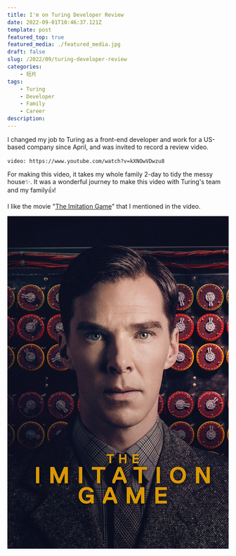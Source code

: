 ```yaml
---
title: I'm on Turing Developer Review
date: 2022-09-01T10:46:37.121Z
template: post
featured_top: true
featured_media: ./featured_media.jpg
draft: false
slug: /2022/09/turing-developer-review
categories: 
    - 短片
tags:
    - Turing
    - Developer
    - Family
    - Career
description: 
---
```


I changed my job to Turing as a front-end developer and work for a US-based company since April, and was invited to record a review video.

<!-- endExcerpt -->

`video: https://www.youtube.com/watch?v=kXNOwVDwzu8`

For making this video, it takes my whole family 2-day to tidy the messy house✨. It was a wonderful journey to make this video with Turing's team and my family👍!

I like the movie "[The Imitation Game](https://www.imdb.com/title/tt2084970/)" that I mentioned in the video.

![The Immitation Game](./the-imitation-game-poster.jpg)

